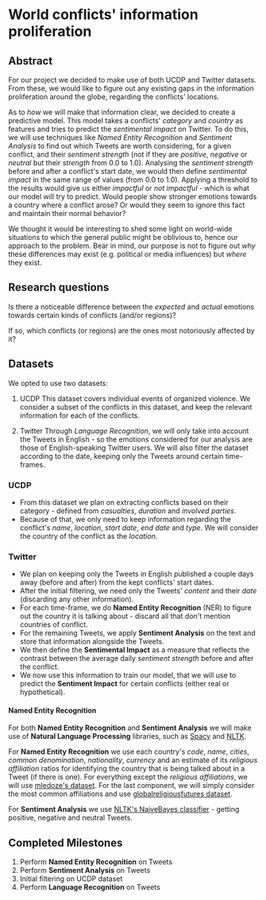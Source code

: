 # World conflicts' information proliferation

## Abstract

For our project we decided to make use of both UCDP and Twitter datasets. From these, we would like to figure out any existing gaps in the information proliferation around the globe, regarding the conflicts' locations.

As to *how* we will make that information clear, we decided to create a predictive model. This model takes a conflicts' *category* and *country* as features and tries to predict the *sentimental impact* on Twitter. To do this, we will use techniques like *Named Entity Recognition* and *Sentiment Analysis* to find out which Tweets are worth considering, for a given conflict, and their *sentiment strength* (not if they are *positive*, *negative* or *neutral* but their *strength* from 0.0 to 1.0). Analysing the *sentiment strength* before and after a conflict's start date, we would then define *sentimental impact* in the same range of values (from 0.0 to 1.0). Applying a threshold to the results would give us either *impactful* or *not impactful* - which is what our model will try to predict. Would people show stronger emotions towards a country where a conflict arose? Or would they seem to ignore this fact and maintain their normal behavior?

We thought it would be interesting to shed some light on world-wide situations to which the general public might be oblivious to, hence our approach to the problem. Bear in mind, our purpose is not to figure out *why* these differences may exist (e.g. political or media influences) but *where* they exist.

## Research questions

Is there a noticeable difference between the *expected* and *actual* emotions towards certain kinds of conflicts (and/or regions)?

If so, which conflicts (or regions) are the ones most notoriously affected by it?

## Datasets

We opted to use two datasets:

1. UCDP
This dataset covers individual events of organized violence. We consider a subset of the conflicts in this dataset, and keep the relevant information for each of the conflicts.

2. Twitter
Through *Language Recognition*, we will only take into account the Tweets in English - so the emotions considered for our analysis are those of English-speaking Twitter users. We will also filter the dataset according to the date, keeping only the Tweets around certain time-frames.

### UCDP

  * From this dataset we plan on extracting conflicts based on their category - defined from *casualties*, *duration* and *involved parties*.
  * Because of that, we only need to keep information regarding the conflict's *name*, *location*, *start date*, *end date* and *type*. We will consider the country of the conflict as the *location*.

### Twitter

  * We plan on keeping only the Tweets in English published a couple days away (before and after) from the kept conflicts' start dates.
  * After the initial filtering, we need only the Tweets' *content* and their *date* (discarding any other information).
  * For each time-frame, we do **Named Entity Recognition** (NER) to figure out the country it is talking about - discard all that don't mention countries of conflict.
  * For the remaining Tweets, we apply **Sentiment Analysis** on the text and store that information alongside the Tweets.
  * We then define the **Sentimental Impact** as a measure that reflects the contrast between the average daily *sentiment strength* before and after the conflict.
  * We now use this information to train our model, that we will use to predict the **Sentiment Impact** for certain conflicts (either real or hypothetical).

#### Named Entity Recognition
For both **Named Entity Recognition** and **Sentiment Analysis** we will make use of **Natural Language Processing** libraries, such as [Spacy](https://spacy.io/) and [NLTK](http://www.nltk.org/).

For **Named Entity Recognition** we use each country's *code*, *name*, *cities*, *common denomination*, *nationality*, *currency* and an estimate of its *religious affiliation* ratios for identifying the country that is being talked about in a Tweet (if there is one). For everything except the *religious affiliations*, we will use [mledoze's dataset](https://mledoze.github.io/countries/). For the last component, we will simply consider the most common affiliations and use [globalreligiousfutures dataset](http://globalreligiousfutures.org/explorer#/?subtopic=15&chartType=map&year=2010&data_type=number&religious_affiliation=55&destination=to&countries=Worldwide&age_group=all&gender=all&pdfMode=false).

For **Sentiment Analysis** we use [NLTK's NaiveBayes classifier](http://www.nltk.org/_modules/nltk/classify/naivebayes.html) - getting positive, negative and neutral Tweets.

## Completed Milestones

1. Perform **Named Entity Recognition** on Tweets
2. Perform **Sentiment Analysis** on Tweets
3. Initial filtering on UCDP dataset
4. Perform **Language Recognition** on Tweets